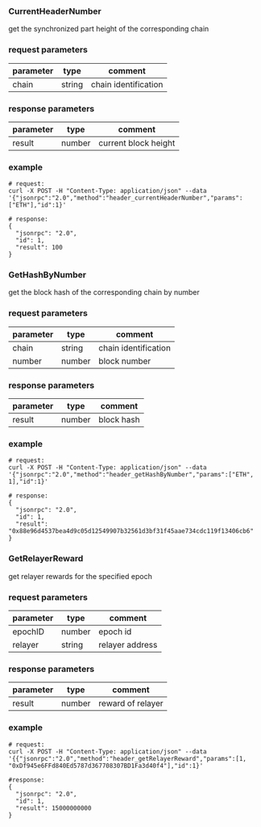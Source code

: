 ### CurrentHeaderNumber

get the synchronized part height of the corresponding chain

### request parameters

| parameter | type   | comment |
| --------- | ------ | ------- |
| chain     | string | chain identification |

### response parameters

| parameter | type   | comment |
| --------- | ------ | ------- |
| result    | number | current block height |

### example

```shell
# request:
curl -X POST -H "Content-Type: application/json" --data '{"jsonrpc":"2.0","method":"header_currentHeaderNumber","params":["ETH"],"id":1}'

# response:
{
  "jsonrpc": "2.0",
  "id": 1,
  "result": 100
}
```

### GetHashByNumber

get the block hash of the corresponding chain by number

### request parameters

| parameter | type   | comment |
| --------- | ------ | ------- |
| chain     | string | chain identification |
| number    | number | block number |

### response parameters

| parameter | type   | comment |
| --------- | ------ | ------- |
| result    | number | block hash |

### example

```shell
# request:
curl -X POST -H "Content-Type: application/json" --data '{"jsonrpc":"2.0","method":"header_getHashByNumber","params":["ETH", 1],"id":1}'

# response:
{
  "jsonrpc": "2.0",
  "id": 1,
  "result": "0x88e96d4537bea4d9c05d12549907b32561d3bf31f45aae734cdc119f13406cb6"
}
```

### GetRelayerReward

get relayer rewards for the specified epoch

### request parameters

| parameter | type   | comment |
| --------- | ------ | ------- |
| epochID   | number | epoch id |
| relayer   | string | relayer address |

### response parameters

| parameter | type   | comment |
| --------- | ------ | ------- |
| result    | number | reward of relayer |

### example

```shell
# request:
curl -X POST -H "Content-Type: application/json" --data '{{"jsonrpc":"2.0","method":"header_getRelayerReward","params":[1, "0xDf945e6FFd840Ed5787d367708307BD1Fa3d40f4"],"id":1}'

#response:
{
  "jsonrpc": "2.0",
  "id": 1,
  "result": 15000000000
}
```